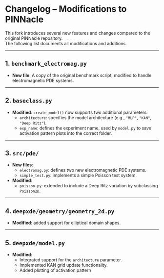# Changelog – Modifications to PINNacle

This fork introduces several new features and changes compared to the original PINNacle repository.  
The following list documents all modifications and additions.

---

## 1. `benchmark_electromag.py`
- **New file**: A copy of the original benchmark script, modified to handle electromagnetic PDE systems.

---

## 2. `baseclass.py`
- **Modified**: `create_model()` now supports two additional parameters:
  - `architecture`: specifies the model architecture (e.g., `"MLP"`, `"KAN"`, `"Deep Ritz"`).
  - `exp_name`: defines the experiment name, used by `model.py` to save activation pattern plots into the correct folder.

---

## 3. `src/pde/`
- **New files**:
  - `electromag.py`: defines two new electromagnetic PDE systems.
  - `simple_test.py`: implements a simple Poisson test system.
- **Modified**:
  - `poisson.py`: extended to include a Deep Ritz variation by subclassing `Poisson2D`.

---

## 4. `deepxde/geometry/geometry_2d.py`
- **Modified**: added support for elliptical domain shapes.

---

## 5. `deepxde/model.py`
- **Modified**:
  - Integrated support for the `architecture` parameter.
  - Implemented KAN grid update functionality.
  - Added plotting of activation pattern
